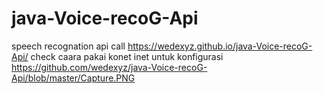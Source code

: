 # java-Voice-recoG-Api
speech recognation api call
https://wedexyz.github.io/java-Voice-recoG-Api/
check caara pakai konet inet untuk konfigurasi\
https://github.com/wedexyz/java-Voice-recoG-Api/blob/master/Capture.PNG
